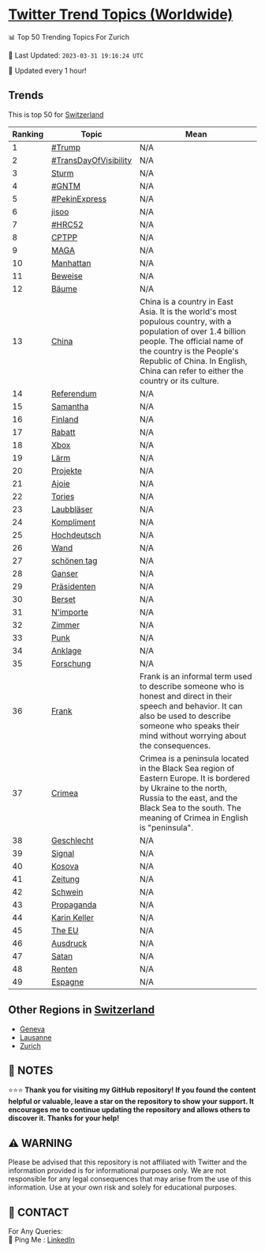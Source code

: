 [Twitter Trend Topics (Worldwide)](https://github.com/ErcinDedeoglu/Twitter-Trend-Topics)
==========


📊 Top 50 Trending Topics For Zurich

📆 Last Updated: `2023-03-31 19:16:24 UTC`

🔧 Updated every 1 hour!


## Trends

This is top 50 for [Switzerland](</Switzerland>)

| Ranking | Topic | Mean |
| ------- | ------------ | ------------ |
| 1 | [#Trump](http://twitter.com/search?q=%23Trump) | N/A |
| 2 | [#TransDayOfVisibility](http://twitter.com/search?q=%23TransDayOfVisibility) | N/A |
| 3 | [Sturm](http://twitter.com/search?q=Sturm) | N/A |
| 4 | [#GNTM](http://twitter.com/search?q=%23GNTM) | N/A |
| 5 | [#PekinExpress](http://twitter.com/search?q=%23PekinExpress) | N/A |
| 6 | [jisoo](http://twitter.com/search?q=jisoo) | N/A |
| 7 | [#HRC52](http://twitter.com/search?q=%23HRC52) | N/A |
| 8 | [CPTPP](http://twitter.com/search?q=CPTPP) | N/A |
| 9 | [MAGA](http://twitter.com/search?q=MAGA) | N/A |
| 10 | [Manhattan](http://twitter.com/search?q=Manhattan) | N/A |
| 11 | [Beweise](http://twitter.com/search?q=Beweise) | N/A |
| 12 | [Bäume](http://twitter.com/search?q=B%c3%a4ume) | N/A |
| 13 | [China](http://twitter.com/search?q=China) | China is a country in East Asia. It is the world's most populous country, with a population of over 1.4 billion people. The official name of the country is the People's Republic of China. In English, China can refer to either the country or its culture. |
| 14 | [Referendum](http://twitter.com/search?q=Referendum) | N/A |
| 15 | [Samantha](http://twitter.com/search?q=Samantha) | N/A |
| 16 | [Finland](http://twitter.com/search?q=Finland) | N/A |
| 17 | [Rabatt](http://twitter.com/search?q=Rabatt) | N/A |
| 18 | [Xbox](http://twitter.com/search?q=Xbox) | N/A |
| 19 | [Lärm](http://twitter.com/search?q=L%c3%a4rm) | N/A |
| 20 | [Projekte](http://twitter.com/search?q=Projekte) | N/A |
| 21 | [Ajoie](http://twitter.com/search?q=Ajoie) | N/A |
| 22 | [Tories](http://twitter.com/search?q=Tories) | N/A |
| 23 | [Laubbläser](http://twitter.com/search?q=Laubbl%c3%a4ser) | N/A |
| 24 | [Kompliment](http://twitter.com/search?q=Kompliment) | N/A |
| 25 | [Hochdeutsch](http://twitter.com/search?q=Hochdeutsch) | N/A |
| 26 | [Wand](http://twitter.com/search?q=Wand) | N/A |
| 27 | [schönen tag](http://twitter.com/search?q=sch%c3%b6nen+tag) | N/A |
| 28 | [Ganser](http://twitter.com/search?q=Ganser) | N/A |
| 29 | [Präsidenten](http://twitter.com/search?q=Pr%c3%a4sidenten) | N/A |
| 30 | [Berset](http://twitter.com/search?q=Berset) | N/A |
| 31 | [N'importe](http://twitter.com/search?q=N%27importe) | N/A |
| 32 | [Zimmer](http://twitter.com/search?q=Zimmer) | N/A |
| 33 | [Punk](http://twitter.com/search?q=Punk) | N/A |
| 34 | [Anklage](http://twitter.com/search?q=Anklage) | N/A |
| 35 | [Forschung](http://twitter.com/search?q=Forschung) | N/A |
| 36 | [Frank](http://twitter.com/search?q=Frank) | Frank is an informal term used to describe someone who is honest and direct in their speech and behavior. It can also be used to describe someone who speaks their mind without worrying about the consequences. |
| 37 | [Crimea](http://twitter.com/search?q=Crimea) | Crimea is a peninsula located in the Black Sea region of Eastern Europe. It is bordered by Ukraine to the north, Russia to the east, and the Black Sea to the south. The meaning of Crimea in English is "peninsula". |
| 38 | [Geschlecht](http://twitter.com/search?q=Geschlecht) | N/A |
| 39 | [Signal](http://twitter.com/search?q=Signal) | N/A |
| 40 | [Kosova](http://twitter.com/search?q=Kosova) | N/A |
| 41 | [Zeitung](http://twitter.com/search?q=Zeitung) | N/A |
| 42 | [Schwein](http://twitter.com/search?q=Schwein) | N/A |
| 43 | [Propaganda](http://twitter.com/search?q=Propaganda) | N/A |
| 44 | [Karin Keller](http://twitter.com/search?q=Karin+Keller) | N/A |
| 45 | [The EU](http://twitter.com/search?q=The+EU) | N/A |
| 46 | [Ausdruck](http://twitter.com/search?q=Ausdruck) | N/A |
| 47 | [Satan](http://twitter.com/search?q=Satan) | N/A |
| 48 | [Renten](http://twitter.com/search?q=Renten) | N/A |
| 49 | [Espagne](http://twitter.com/search?q=Espagne) | N/A |



## Other Regions in [Switzerland](</Switzerland>)

* [Geneva](</Switzerland/Geneva.md>)
* [Lausanne](</Switzerland/Lausanne.md>)
* [Zurich](</Switzerland/Zurich.md>)



## 📝 NOTES

⭐⭐⭐ **Thank you for visiting my GitHub repository! If you found the content helpful or valuable, leave a star on the repository to show your support. It encourages me to continue updating the repository and allows others to discover it. Thanks for your help!**


## ⚠️ WARNING

Please be advised that this repository is not affiliated with Twitter and the information provided is for informational purposes only. We are not responsible for any legal consequences that may arise from the use of this information. Use at your own risk and solely for educational purposes.


## 📨 CONTACT

 For Any Queries:  
            🏓 Ping Me : [LinkedIn](https://www.linkedin.com/in/ercindedeoglu/)
